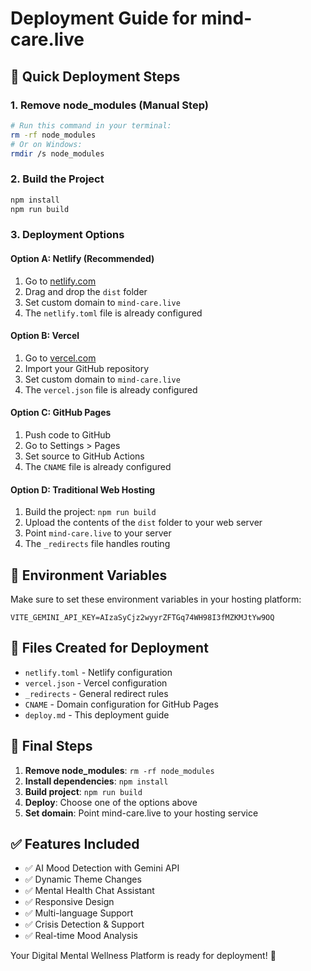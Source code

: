 # Deployment Guide for mind-care.live

## 🚀 Quick Deployment Steps

### 1. Remove node_modules (Manual Step)
```bash
# Run this command in your terminal:
rm -rf node_modules
# Or on Windows:
rmdir /s node_modules
```

### 2. Build the Project
```bash
npm install
npm run build
```

### 3. Deployment Options

#### Option A: Netlify (Recommended)
1. Go to [netlify.com](https://netlify.com)
2. Drag and drop the `dist` folder
3. Set custom domain to `mind-care.live`
4. The `netlify.toml` file is already configured

#### Option B: Vercel
1. Go to [vercel.com](https://vercel.com)
2. Import your GitHub repository
3. Set custom domain to `mind-care.live`
4. The `vercel.json` file is already configured

#### Option C: GitHub Pages
1. Push code to GitHub
2. Go to Settings > Pages
3. Set source to GitHub Actions
4. The `CNAME` file is already configured

#### Option D: Traditional Web Hosting
1. Build the project: `npm run build`
2. Upload the contents of the `dist` folder to your web server
3. Point `mind-care.live` to your server
4. The `_redirects` file handles routing

## 🔧 Environment Variables

Make sure to set these environment variables in your hosting platform:

```
VITE_GEMINI_API_KEY=AIzaSyCjz2wyyrZFTGq74WH98I3fMZKMJtYw9OQ
```

## 📁 Files Created for Deployment

- `netlify.toml` - Netlify configuration
- `vercel.json` - Vercel configuration  
- `_redirects` - General redirect rules
- `CNAME` - Domain configuration for GitHub Pages
- `deploy.md` - This deployment guide

## 🎯 Final Steps

1. **Remove node_modules**: `rm -rf node_modules`
2. **Install dependencies**: `npm install`
3. **Build project**: `npm run build`
4. **Deploy**: Choose one of the options above
5. **Set domain**: Point mind-care.live to your hosting service

## ✅ Features Included

- ✅ AI Mood Detection with Gemini API
- ✅ Dynamic Theme Changes
- ✅ Mental Health Chat Assistant
- ✅ Responsive Design
- ✅ Multi-language Support
- ✅ Crisis Detection & Support
- ✅ Real-time Mood Analysis

Your Digital Mental Wellness Platform is ready for deployment! 🎉